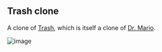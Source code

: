 ## Trash clone

A clone of [Trash](https://www.lemonamiga.com/games/details.php?id=2820), which is itself a clone of [Dr. Mario](https://en.wikipedia.org/wiki/Dr._Mario).

![image](https://github.com/user-attachments/assets/b8c3d170-9411-447e-b344-190ee946bf04)
